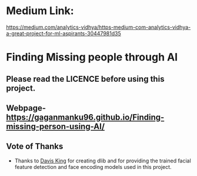 # Medium Link:
https://medium.com/analytics-vidhya/https-medium-com-analytics-vidhya-a-great-project-for-ml-aspirants-30447981d35
# Finding Missing people through AI

## Please read the LICENCE before using this project.

## Webpage- https://gaganmanku96.github.io/Finding-missing-person-using-AI/

## Vote of Thanks
- Thanks to [Davis King](https://github.com/davisking) for creating dlib and for providing the trained facial feature
  detection and face encoding models used in this project.
